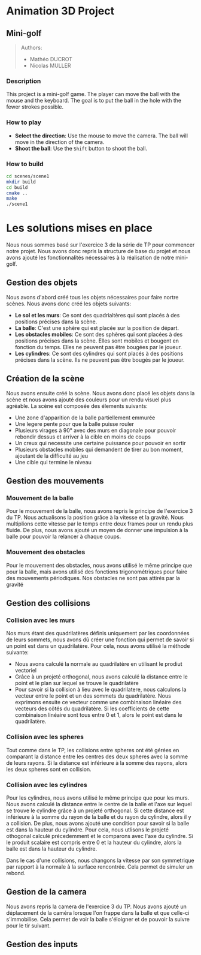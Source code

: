 # Animation 3D Project
## Mini-golf
>Authors:
>* Mathéo DUCROT 
>* Nicolas MULLER

### Description
This project is a mini-golf game. The player can move the ball with the mouse and the keyboard. The goal is to put the ball in the hole with the fewer strokes possible.

### How to play
* **Select the direction**: Use the mouse to move the camera. The ball will move in the direction of the camera.
* **Shoot the ball**: Use the `Shift` button to shoot the ball.

### How to build
```bash
cd scenes/scene1
mkdir build
cd build
cmake ..
make
./scene1
```
# Les solutions mises en place
Nous nous sommes basé sur l'exercice 3 de la série de TP pour commencer notre projet. Nous avons donc repris la structure de base du projet et nous avons ajouté les fonctionnalités nécessaires à la réalisation de notre mini-golf.

## Gestion des objets
Nous avons d'abord créé tous les objets nécessaires pour faire nortre scènes. Nous avons donc créé les objets suivants:
* **Le sol et les murs**: Ce sont des quadrialtères qui sont placés à des positions précises dans la scène.
* **La balle**: C'est une sphère qui est placée sur la position de départ.
* **Les obstacles mobiles**: Ce sont des sphères qui sont placées à des positions précises dans la scène. Elles sont mobiles et bougent en fonction du temps. Elles ne peuvent pas être bougées par le joueur.
* **Les cylindres**: Ce sont des cylindres qui sont placés à des positions précises dans la scène. Ils ne peuvent pas être bougés par le joueur.

## Création de la scène
Nous avons ensuite créé la scène. Nous avons donc placé les objets dans la scène et nous avons ajouté des couleurs pour un rendu visuel plus agréable.
La scène est composée des élements suivants:
* Une zone d'apparition de la balle partiellement emmurée
* Une legere pente pour que la balle puisse rouler
* Plusieurs virages à 90° avec des murs en diagonale pour pouvoir rebondir dessus et arriver à la cible en moins de coups
* Un creux qui necessite une certaine puissance pour pouvoir en sortir
* Plusieurs obstacles mobiles qui demandent de tirer au bon moment, ajoutant de la difficulté au jeu
* Une cible qui termine le niveau

## Gestion des mouvements
### Mouvement de la balle
Pour le mouvement de la balle, nous avons repris le principe de l'exercice 3 du TP. Nous actualisons la position grâce à la vitesse et la gravité. Nous multiplions cette vitesse par le temps entre deux frames pour un rendu plus fluide. De plus, nous avons ajouté un moyen de donner une impulsion à la balle pour pouvoir la relancer à chaque coups.

### Mouvement des obstacles
Pour le mouvement des obstacles, nous avons utilisé le même principe que pour la balle, mais avons utilisé des fonctions trigonométriques pour faire des mouvements périodiques. Nos obstacles ne sont pas attirés par la gravité

## Gestion des collisions
### Collision avec les murs
Nos murs étant des quadrilatères définis uniquement par les coordonnées de leurs sommets, nous avons dû créer une fonction qui permet de savoir si un point est dans un quadrilatère. Pour cela, nous avons utilisé la méthode suivante:
* Nous avons calculé la normale au quadrilatère en utilisant le prodiut vectoriel
* Grâce à un projeté orthogonal, nous avons calculé la distance entre le point et le plan sur lequel se trouve le quadrilatère
* Pour savoir si la collision à lieu avec le quadrilatere, nous calculons la vecteur entre le point et un des sommets du quadrilatère. Nous exprimons ensuite ce vecteur comme une combinaison linéaire des vecteurs des côtés du quadrilatère. Si les coefficients de cette combinaison linéaire sont tous entre 0 et 1, alors le point est dans le quadrilatère.

### Collision avec les spheres
Tout comme dans le TP, les collisions entre spheres ont été gérées en comparant la distance entre les centres des deux spheres avec la somme de leurs rayons. Si la distance est inférieure à la somme des rayons, alors les deux spheres sont en collision.

### Collision avec les cylindres
Pour les cylindres, nous avons utilisé le même principe que pour les murs. Nous avons calculé la distance entre le centre de la balle et l'axe sur lequel se trouve le cylindre grâce à un projeté orthogonal. Si cette distance est inférieure à la somme du rayon de la balle et du rayon du cylindre, alors il y a collision. De plus, nous avons ajouté une condition pour savoir si la balle est dans la hauteur du cylindre. Pour cela, nous utlisons le projeté othogonal calculé précedemment et le comparons avec l'axe du cylindre. Si le produit scalaire est compris entre 0 et la hauteur du cylindre, alors la balle est dans la hauteur du cylindre. 


Dans le cas d'une collisions, nous changons la vitesse par son symmetrique par rapport à la normale à la surface rencontrée. Cela permet de simuler un rebond.

## Gestion de la camera
Nous avons repris la camera de l'exercice 3 du TP. Nous avons ajouté un déplacement de la caméra lorsque l'on frappe dans la balle et que celle-ci s'immobilise. Cela permet de voir la balle s'éloigner et de pouvoir la suivre pour le tir suivant.

## Gestion des inputs
